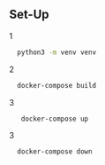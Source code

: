 ## Set-Up

1
```bash
  python3 -m venv venv
```
2
```bash
  docker-compose build
```
3
```bash
   docker-compose up
```
3
```bash
  docker-compose down
```